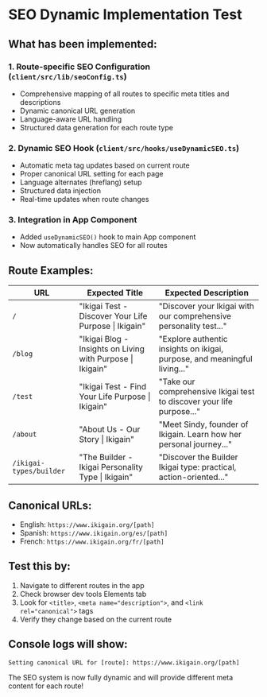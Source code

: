 # SEO Dynamic Implementation Test

## What has been implemented:

### 1. Route-specific SEO Configuration (`client/src/lib/seoConfig.ts`)
- Comprehensive mapping of all routes to specific meta titles and descriptions
- Dynamic canonical URL generation
- Language-aware URL handling
- Structured data generation for each route type

### 2. Dynamic SEO Hook (`client/src/hooks/useDynamicSEO.ts`)  
- Automatic meta tag updates based on current route
- Proper canonical URL setting for each page
- Language alternates (hreflang) setup
- Structured data injection
- Real-time updates when route changes

### 3. Integration in App Component
- Added `useDynamicSEO()` hook to main App component
- Now automatically handles SEO for all routes

## Route Examples:

| URL | Expected Title | Expected Description |
|-----|----------------|---------------------|
| `/` | "Ikigai Test - Discover Your Life Purpose \| Ikigain" | "Discover your Ikigai with our comprehensive personality test..." |
| `/blog` | "Ikigai Blog - Insights on Living with Purpose \| Ikigain" | "Explore authentic insights on ikigai, purpose, and meaningful living..." |
| `/test` | "Ikigai Test - Find Your Life Purpose \| Ikigain" | "Take our comprehensive Ikigai test to discover your life purpose..." |
| `/about` | "About Us - Our Story \| Ikigain" | "Meet Sindy, founder of Ikigain. Learn how her personal journey..." |
| `/ikigai-types/builder` | "The Builder - Ikigai Personality Type \| Ikigain" | "Discover the Builder Ikigai type: practical, action-oriented..." |

## Canonical URLs:
- English: `https://www.ikigain.org/[path]`
- Spanish: `https://www.ikigain.org/es/[path]`
- French: `https://www.ikigain.org/fr/[path]`

## Test this by:
1. Navigate to different routes in the app
2. Check browser dev tools Elements tab
3. Look for `<title>`, `<meta name="description">`, and `<link rel="canonical">` tags
4. Verify they change based on the current route

## Console logs will show:
```
Setting canonical URL for [route]: https://www.ikigain.org/[path]
```

The SEO system is now fully dynamic and will provide different meta content for each route!